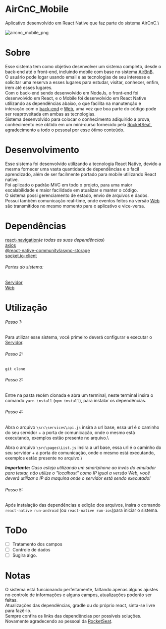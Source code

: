 # AirCnC_Mobile
Aplicativo desenvolvido em React Native que faz parte do sistema AirCnC.\

![aircnc_mobile_png](https://user-images.githubusercontent.com/41457134/66956445-cbd4c880-f03a-11e9-813c-bdc5ba874d91.png)

# Sobre
Esse sistema tem como objetivo desenvolver um sistema completo, desde o back-end até o front-end, incluindo mobile com base no sistema [AirBnB](https://www.airbnb.com.br/).\
O usuário pode logar usando email e as tecnologias de seu interesse e solicitar uma reserva a esses lugares para estudar, visitar, conhecer, enfim, irem até esses lugares.\
Com o back-end sendo desenvolvido em NodeJs, o front-end foi desenvolvido em React, e o Mobile foi desenvolvido em React Native utilizando as dependências abaixo, o que facilita na manutenção e interação com o [back-end](https://github.com/diegodls/AirCnC_server) e [Web](https://github.com/diegodls/AirCnC_Web), uma vez que boa parte do código pode ser reaproveitada em ambas as tecnologias.\
Sistema desenvolvido para colocar o conhecimento adiquirido a prova, conhecimento ese obtido em um mini-curso fornecido pela [RocketSeat](https://rocketseat.com.br), agradecimento a todo o pessoal por esse ótimo conteúdo.

# Desenvolvimento
Esse sistema foi desenvolvido utilizando a tecnologia React Native, devido a mesma fornecer uma vasta quantidade de dependências e o facil aprendizado, além de ser facilmente portado para mobile utilizando React native.\
Foi aplicado o padrão MVC em todo o projeto, para uma maior escalabilidade e maior facilidade em atualizar e manter o código.\
O sistema possi gerenciamento de estado, envio de arquivos e dados.\
Possui também comunicação real-time, onde eventos feitos na versão [Web](https://github.com/diegodls/AirCnC_Web) são transmitidos no mesmo momento para o aplicativo e vice-versa.

# Dependências
[react-navigation](https://reactnavigation.org/docs/en/getting-started.html)(_e todas as suas dependências_)\
[axios](https://www.npmjs.com/package/axios)\
[@react-native-community/async-storage](https://github.com/react-native-community/async-storage)\
[socket.io-client](https://www.npmjs.com/package/socket.io-client)

###### Partes do sistema:
[Servidor](https://github.com/diegodls/AirCnC_server)\
[Web](https://github.com/diegodls/AirCnC_Web)

# Utilização
###### Passo 1: 
Para utilizar esse sistema, você primeiro deverá configurar e executar o [Servidor](https://github.com/diegodls/AirCnC_server).

###### Passo 2: 
``git clone``

###### Passo 3:

Entre na pasta recém clonada e abra um terminal, neste terminal insira o comando ``yarn install`` (``npm install``), para instalar os dependências.

###### Passo 4: 
Abra o arquivo ``\src\services\api.js``  insira a url base, essa url é o caminho do seu servidor + a porta de comunicação, onde o mesmo está executando, exemplos estão presente no arquivo.\

Abra o arquivo ``\src\pages\List.js``  insira a url base, essa url é o caminho do seu servidor + a porta de comunicação, onde o mesmo está executando, exemplos estão presente no arquivo.\

_**Importante:** Caso esteja utilizando um smartphone ao invés do emulador para testar, não utilize o "localhost" como IP igual a versão Web, você deverá utilizar o IP da maquina onde o servidor está sendo executado!_

###### Passo 5: 

Após instalação das dependências e edição dos arquivos, insira o comando ``react-native run-android`` (ou ``react-native run-ios``)para iniciar o sistema.

# ToDo
- [ ] Tratamento dos campos
- [ ] Controle de dados
- [ ] Sugira algo.

# Notas
O sistema está funcionando perfeitamente, faltando apenas alguns ajustes no controle de informações e alguns campos, atualizações poderão ser feitas.\
Atualizações das dependências, gradle ou do próprio react, sinta-se livre para fazê-lo.\
Sempre confira os links das dependências por possíveis soluções.\
Novamente agradecendo ao pessoal da [RocketSeat](www.rocketseat.com).



